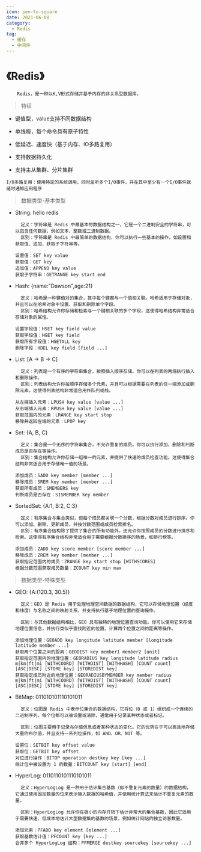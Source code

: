 ```yaml
---
icon: pen-to-square
date: 2021-06-08
category:
  - Redis
tag:
  - 缓存
  - 中间件
---
```


# 《Redis》

        Redis，是一种以K,V形式存储并基于内存的非关系型数据库。
        
> 特征

+ 键值型，value支持不同数据结构

+ 单线程，每个命令具有原子特性

+ 低延迟、速度快（基于内存、IO多路复用）

+ 支持数据持久化

+ 支持主从集群、分片集群

`
I/O多路复用：使用特定的系统调用，同时监听多个I/O事件，并在其中至少有一个I/O事件就绪时通知应用程序
`

> 数据类型-基本类型

+ String: hello redis

        定义：字符串是 Redis 中最基本的数据结构之一，它是一个二进制安全的字符串，可以包含任何数据，例如文本、整数或二进制数据。
        区别：字符串是 Redis 中最简单的数据结构，你可以执行一些基本的操作，如设置和获取值、追加、获取子字符串等。

  ```
  设置值：SET key value
  获取值：GET key
  追加值：APPEND key value
  获取子字符串：GETRANGE key start end
  ```

+ Hash: {name:"Dawson",age:21}

        定义：哈希是一种键值对的集合，其中每个键都与一个值相关联。哈希适用于存储对象，并且可以在哈希对象中设置、获取和删除单个字段。
        区别：哈希结构允许你存储和检索与一个键相关联的多个字段，这使得哈希结构非常适合存储对象的属性。

  ```
  设置字段值：HSET key field value
  获取字段值：HGET key field
  获取所有字段值：HGETALL key
  删除字段：HDEL key field [field ...]
  ```

+ List: [A -> B -> C]

        定义：列表是一个有序的字符串集合，按照插入顺序存储。你可以在列表的两端执行插入和删除操作。
        区别：列表结构允许你按顺序存储多个元素，并且可以根据需要在列表的任一端添加或删除元素。这使得列表结构非常适合用作队列或栈。

  ```
  从左端插入元素：LPUSH key value [value ...]
  从右端插入元素：RPUSH key value [value ...]
  获取范围内的元素：LRANGE key start stop
  移除并返回左端的元素：LPOP key
  ```

+ Set: {A, B, C}

        定义：集合是一个无序的字符串集合，不允许重复的成员。你可以执行添加、删除和判断成员是否存在等操作。
        区别：集合结构允许你存储一组唯一的元素，并提供了快速的成员检查功能。这使得集合结构非常适合用于存储唯一值的场景。

  ```
  添加成员：SADD key member [member ...]
  移除成员：SREM key member [member ...]
  获取所有成员：SMEMBERS key
  判断成员是否存在：SISMEMBER key member
  ```

+ SortedSet: {A:1, B:2, C:3}

        定义：有序集合与集合类似，但每个成员都关联一个分数，根据分数对成员进行排序。你可以添加、删除、更新成员，并按分数范围或成员检索排名。
        区别：有序集合结构除了提供了集合的所有功能外，还允许你按照成员的分数进行排序和检索。这使得有序集合结构非常适合用于需要根据分数排序的场景，如排行榜等。

  ```
  添加成员：ZADD key score member [score member ...]
  移除成员：ZREM key member [member ...]
  获取指定范围内的成员：ZRANGE key start stop [WITHSCORES]
  根据分数范围获取成员数量：ZCOUNT key min max
  ```

> 数据类型-特殊类型

+ GEO: {A:(120.3, 30.5)}

        定义：GEO 是 Redis 用于处理地理空间数据的数据结构，它可以存储地理位置（经度和纬度）与名称之间的映射关系，并支持执行基于地理位置的查询操作。

        区别：与其他数据结构相比，GEO 具有独特的地理位置查询功能。你可以使用它来存储地理位置信息，并执行类似于查找附近的位置、计算两个位置之间的距离等操作。    

  ```
  添加地理位置：GEOADD key longitude latitude member [longitude latitude member ...]
  获取两个位置之间的距离：GEODIST key member1 member2 [unit]
  获取指定范围内的地理位置：GEORADIUS key longitude latitude radius m|km|ft|mi [WITHCOORD] [WITHDIST] [WITHHASH] [COUNT count] [ASC|DESC] [STORE key] [STOREDIST key]
  获取指定成员附近的地理位置：GEORADIUSBYMEMBER key member radius m|km|ft|mi [WITHCOORD] [WITHDIST] [WITHHASH] [COUNT count] [ASC|DESC] [STORE key] [STOREDIST key]
  ```
+ BitMap: 011010101110101011

        定义：位图是 Redis 中表示位集合的数据结构，它将位（0 或 1）组织成一个连续的二进制序列。每个位都可以被设置或清除，通常用于记录某种状态或者标记。

        区别：位图主要用于记录布尔值信息或者某种状态的变化。它的优势在于可以高效地存储大量的布尔值，并且支持一系列位操作，如 AND、OR、NOT 等。

  ```
  设置位：SETBIT key offset value
  获取位：GETBIT key offset
  对位进行操作：BITOP operation destkey key [key ...]
  统计位中被设置为 1 的数量：BITCOUNT key [start] [end]
  ```

+ HyperLog: 0110110101110101011

        定义：HyperLogLog 是一种用于估计集合基数（即不重复元素的数量）的数据结构，它通过使用固定数量的位来表示输入数据的哈希值，并使用统计算法来估计不重复元素的数量。

        区别：HyperLogLog 允许你在极小的内存开销下估计非常大的集合基数，因此它适用于需要快速、低成本地估计大型数据集的基数的场景，例如统计网站的独立访客数量。

  ```
  添加元素：PFADD key element [element ...]
  获取基数估计值：PFCOUNT key [key ...]
  合并多个 HyperLogLog 结构：PFMERGE destkey sourcekey [sourcekey ...] 
  ```